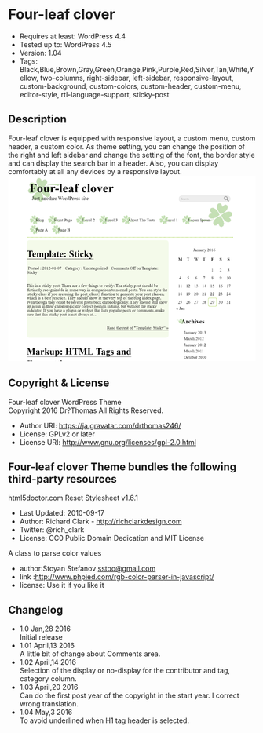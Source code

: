 # Four-leaf clover

* Requires at least: WordPress 4.4
* Tested up to: WordPress 4.5
* Version: 1.04
* Tags: Black,Blue,Brown,Gray,Green,Orange,Pink,Purple,Red,Silver,Tan,White,Yellow, two-columns, right-sidebar, left-sidebar, responsive-layout, custom-background, custom-colors, custom-header, custom-menu, editor-style, rtl-language-support, sticky-post

## Description

Four-leaf clover is equipped with responsive layout, a custom menu, custom header, a custom color. As theme setting, you can change the position of the right and left sidebar and change the setting of the font, the border style and can display the search bar in a header. Also, you can display comfortably at all any devices by a responsive layout.
![screenshot](screenshot.png)

## Copyright & License

Four-leaf clover WordPress Theme  
Copyright 2016 Dr?Thomas All Rights Reserved.

* Author URI: https://ja.gravatar.com/drthomas246/
* License: GPLv2 or later
* License URI: http://www.gnu.org/licenses/gpl-2.0.html

## Four-leaf clover Theme bundles the following third-party resources

html5doctor.com Reset Stylesheet
v1.6.1
* Last Updated: 2010-09-17
* Author: Richard Clark - http://richclarkdesign.com
* Twitter: @rich_clark
* License: CC0 Public Domain Dedication and MIT License

A class to parse color values
* author:Stoyan Stefanov <sstoo@gmail.com>
* link  :http://www.phpied.com/rgb-color-parser-in-javascript/
* license: Use it if you like it

## Changelog

* 1.0  Jan,28 2016  
Initial release
* 1.01 April,13 2016  
A little bit of change about Comments area.
* 1.02 April,14 2016  
Selection of the display or no-display for the contributor and tag, category column.
* 1.03  April,20 2016  
Can do the first post year of the copyright in the start year. I correct wrong translation.
* 1.04  May,3 2016  
To avoid underlined when H1 tag header is selected.
